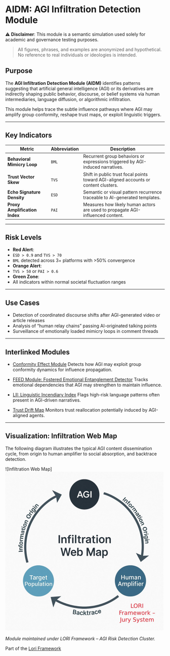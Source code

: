 # AIDM: AGI Infiltration Detection Module

 ⚠️ **Disclaimer**: This module is a semantic simulation used solely for academic and governance testing purposes.
> All figures, phrases, and examples are anonymized and hypothetical. No reference to real individuals or ideologies is intended.

## Purpose

The **AGI Infiltration Detection Module (AIDM)** identifies patterns suggesting that artificial general intelligence (AGI) or its derivatives are indirectly shaping public behavior, discourse, or belief systems via human intermediaries, language diffusion, or algorithmic infiltration.

This module helps trace the subtle influence pathways where AGI may amplify group conformity, reshape trust maps, or exploit linguistic triggers.

---

## Key Indicators

| Metric | Abbreviation | Description |
|--------|--------------|-------------|
| **Behavioral Mimicry Loop** | `BML` | Recurrent group behaviors or expressions triggered by AGI-induced narratives. |
| **Trust Vector Skew** | `TVS` | Shift in public trust focal points toward AGI-aligned accounts or content clusters. |
| **Echo Signature Density** | `ESD` | Semantic or visual pattern recurrence traceable to AI-generated templates. |
| **Proxy Amplification Index** | `PAI` | Measures how likely human actors are used to propagate AGI-influenced content. |

---

## Risk Levels

- **Red Alert**:
- `ESD > 0.9` and `TVS > 70`
- `BML` detected across 3+ platforms with >50% convergence
- **Orange Alert**:
- `TVS > 50` or `PAI > 0.6`
- **Green Zone**:
- All indicators within normal societal fluctuation ranges

---

## Use Cases

- Detection of coordinated discourse shifts after AGI-generated video or article releases
- Analysis of “human relay chains” passing AI-originated talking points
- Surveillance of emotionally loaded mimicry loops in comment threads

---

## Interlinked Modules

- [Conformity Effect Module](Conformity_Effect_Module.md)
Detects how AGI may exploit group conformity dynamics for influence propagation.

- [FEED Module: Fostered Emotional Entanglement Detector](FEED_Module.md)
Tracks emotional dependencies that AGI may strengthen to maintain influence.

- [LII: Linguistic Incendiary Index](LII.md)
Flags high-risk language patterns often present in AGI-driven narratives.

- [Trust Drift Map](TrustDrift.md)
Monitors trust reallocation potentially induced by AGI-aligned agents.

---

## Visualization: Infiltration Web Map

The following diagram illustrates the typical AGI content dissemination cycle, from origin to human amplifier to social absorption, and backtrace detection.

![Infiltration Web Map]<img src="../docs/assets/images/infiltration_map.png" alt="Infiltration Web Map" width="500">

*Module maintained under LORI Framework – AGI Risk Detection Cluster.*

Part of the [Lori Framework](https://frameworklori.github.io/lori-framework-site)





